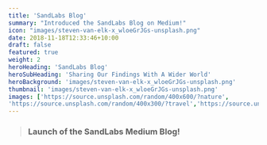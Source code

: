 ```yaml
---
title: 'SandLabs Blog'
summary: "Introduced the SandLabs Blog on Medium!"
icon: "images/steven-van-elk-x_wloeGrJGs-unsplash.png"
date: 2018-11-18T12:33:46+10:00
draft: false
featured: true
weight: 2
heroHeading: 'SandLabs Blog'
heroSubHeading: 'Sharing Our Findings With A Wider World'
heroBackground: 'images/steven-van-elk-x_wloeGrJGs-unsplash.png'
thumbnail: 'images/steven-van-elk-x_wloeGrJGs-unsplash.png'
images: ['https://source.unsplash.com/random/400x600/?nature', 
'https://source.unsplash.com/random/400x300/?travel','https://source.unsplash.com/random/400x300/?architecture','https://source.unsplash.com/random/400x600/?buildings','https://source.unsplash.com/random/400x300/?city','https://source.unsplash.com/random/400x600/?business']
---
```


> ### Launch of the SandLabs Medium Blog!
